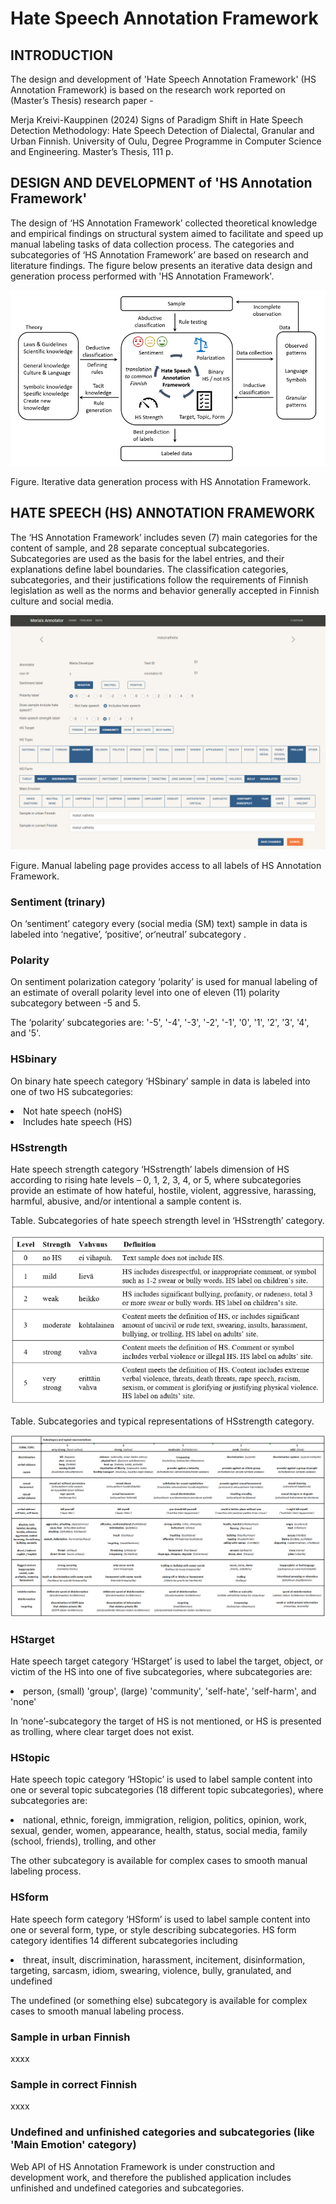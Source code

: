 # Hate Speech Annotation Framework

## INTRODUCTION 

The design and development of 'Hate Speech Annotation Framework' (HS Annotation Framework) 
is based on the research work reported on (Master’s Thesis) research paper - 

Merja Kreivi-Kauppinen (2024) Signs of Paradigm Shift in Hate Speech Detection Methodology: Hate Speech Detection of Dialectal, Granular and Urban Finnish. University of Oulu, Degree Programme in Computer Science and Engineering. Master’s Thesis, 111 p.


## DESIGN AND DEVELOPMENT of 'HS Annotation Framework' 

The design of ‘HS Annotation Framework’ collected theoretical knowledge and empirical findings 
on structural system aimed to facilitate and speed up manual labeling tasks of data collection process. The categories and subcategories of ‘HS Annotation Framework’ are based on research and literature findings. The figure below presents an iterative data design and generation process performed with 'HS Annotation Framework'.

![Alt text](hub/static/images/figure_data_generation_process.png)

Figure. Iterative data generation process with HS Annotation Framework.


## HATE SPEECH (HS) ANNOTATION FRAMEWORK 

The ‘HS Annotation Framework’ includes seven (7) main categories for the content of sample, and 28 separate conceptual subcategories. Subcategories are used as the basis for the label entries, and their explanations define label boundaries. The classification categories, subcategories, and their justifications follow the requirements of Finnish legislation as well as the norms and behavior generally accepted in Finnish culture and social media. 

![Alt text](hub/static/images/Merias_annotator_labeling_carousel_pic1.png)

Figure. Manual labeling page provides access to all labels of HS Annotation Framework.


### Sentiment (trinary) 
On ‘sentiment’ category every (social media (SM) text) sample in data is labeled into ‘negative’, ‘positive’, or‘neutral’ subcategory . 

### Polarity 
On sentiment polarization category ‘polarity’ is used for manual labeling of an estimate of overall polarity level into one of eleven (11) polarity subcategory between -5 and 5.

The ‘polarity’ subcategories are: '-5', '-4', '-3', '-2', '-1', '0', '1', '2', '3', '4', and '5'.

### HSbinary 
On binary hate speech category ‘HSbinary’ sample in data is labeled into one of two HS subcategories: 
<li>   Not hate speech (noHS)
<li>   Includes hate speech (HS)


### HSstrength 
Hate speech strength category ‘HSstrength’ labels dimension of HS according to rising hate levels – 0, 1, 2, 3, 4, or 5, where 
subcategories provide an estimate of how hateful, hostile, violent, aggressive, harassing, harmful, abusive, and/or intentional a sample content is. 

Table. Subcategories of hate speech strength level in ‘HSstrength’ category.

![Alt text](hub/static/images/figure_table_subcategories_of_HSstrength_level.png)

Table. Subcategories and typical representations of HSstrength category.

![Alt text](hub/static/images/figure_table_subcategories_of_HSstrength_category.png)


### HStarget 
Hate speech target category ‘HStarget’ is used to label the target, object, or victim of the HS into one of five subcategories, where subcategories are: 
<li>   person, (small) 'group', (large) 'community', 'self-hate', 'self-harm', and 'none'

In ‘none’-subcategory the target of HS is not mentioned, or HS is presented as trolling, where clear target does not exist. 


### HStopic 
Hate speech topic category ‘HStopic’ is used to label sample content into one or several topic subcategories (18 different topic subcategories), where subcategories are: 

<li>   national, ethnic, foreign, immigration, religion, politics, opinion, work, sexual, gender, women, appearance, health, status, social media, family (school, friends), trolling, and other

The other subcategory is available for complex cases to smooth manual labeling process.


### HSform 
Hate speech form category ‘HSform’ is used to label sample content into one or several form, type, or style describing subcategories. HS form category identifies 14 different subcategories including 

<li>   threat, insult, discrimination, harassment, incitement, disinformation, targeting, sarcasm, idiom, swearing, violence, bully, granulated, and undefined

The undefined (or something else) subcategory is available for complex cases to smooth manual labeling process.

### Sample in urban Finnish

xxxx

### Sample in correct Finnish

xxxx


### Undefined and unfinished categories and subcategories (like 'Main Emotion' category)

Web API of HS Annotation Framework is under construction and development work, 
and therefore the published application includes unfinished and undefined categories and subcategories. 
